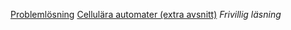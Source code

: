 [Problemlösning](../../studiematerial/problemlosning.shtml)
[Cellulära automater (extra avsnitt)](../../studiematerial/game-of-life.shtml) *Frivillig läsning*
